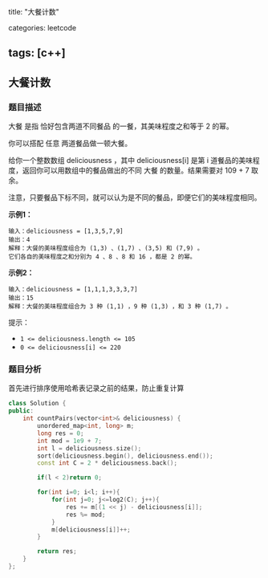 title: "大餐计数"

categories: leetcode

tags: [c++]
---
## 大餐计数
### 题目描述

大餐 是指 恰好包含两道不同餐品 的一餐，其美味程度之和等于 2 的幂。

你可以搭配 任意 两道餐品做一顿大餐。

给你一个整数数组 deliciousness ，其中 deliciousness[i] 是第 i 道餐品的美味程度，返回你可以用数组中的餐品做出的不同 大餐 的数量。结果需要对 109 + 7 取余。

注意，只要餐品下标不同，就可以认为是不同的餐品，即便它们的美味程度相同。

**示例1：**

~~~
输入：deliciousness = [1,3,5,7,9]
输出：4
解释：大餐的美味程度组合为 (1,3) 、(1,7) 、(3,5) 和 (7,9) 。
它们各自的美味程度之和分别为 4 、8 、8 和 16 ，都是 2 的幂。
~~~

**示例2：**

~~~
输入：deliciousness = [1,1,1,3,3,3,7]
输出：15
解释：大餐的美味程度组合为 3 种 (1,1) ，9 种 (1,3) ，和 3 种 (1,7) 。
~~~

提示：

* `1 <= deliciousness.length <= 105`
* `0 <= deliciousness[i] <= 220`

### 题目分析

首先进行排序使用哈希表记录之前的结果，防止重复计算

~~~c++
class Solution {
public:
    int countPairs(vector<int>& deliciousness) {
        unordered_map<int, long> m;
        long res = 0;
        int mod = 1e9 + 7;
        int l = deliciousness.size();
        sort(deliciousness.begin(), deliciousness.end());
        const int C = 2 * deliciousness.back();

        if(l < 2)return 0;

        for(int i=0; i<l; i++){
            for(int j=0; j<=log2(C); j++){
                res += m[(1 << j) - deliciousness[i]];
                res %= mod;
            }
            m[deliciousness[i]]++;
        }

        return res;
    }
};
~~~

